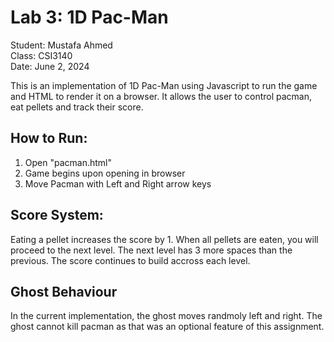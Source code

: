 # Lab 3: 1D Pac-Man

Student: Mustafa Ahmed\
Class: CSI3140\
Date: June 2, 2024

This is an implementation of 1D Pac-Man using Javascript to run the game and HTML to render it on a browser. It allows the user to control pacman, eat pellets and track their score.

## How to Run:

1. Open "pacman.html"
2. Game begins upon opening in browser
3. Move Pacman with Left and Right arrow keys

## Score System:

Eating a pellet increases the score by 1. When all pellets are eaten, you will proceed to the next level. The next level has 3 more spaces than the previous. The score continues to build accross each level.

## Ghost Behaviour

In the current implementation, the ghost moves randmoly left and right. The ghost cannot kill pacman as that was an optional feature of this assignment.
